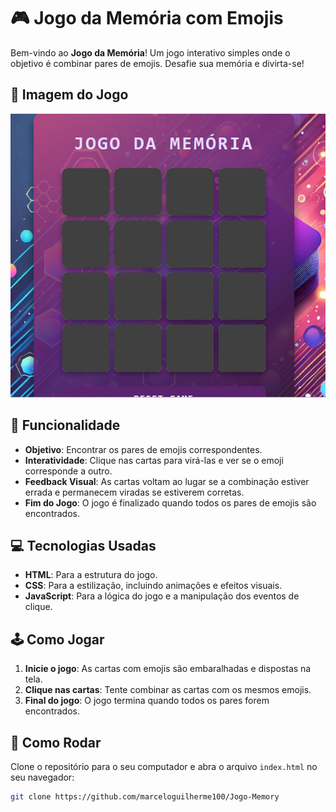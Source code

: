 # 🎮 Jogo da Memória com Emojis

Bem-vindo ao **Jogo da Memória**! Um jogo interativo simples onde o objetivo é combinar pares de emojis. Desafie sua memória e divirta-se!

## 📸 Imagem do Jogo

![Imagem do Jogo](https://github.com/marceloguilherme100/Jogo-Memory/blob/main/src/styles/jogo.png?raw=true)


## 🌟 Funcionalidade

- **Objetivo**: Encontrar os pares de emojis correspondentes.
- **Interatividade**: Clique nas cartas para virá-las e ver se o emoji corresponde a outro.
- **Feedback Visual**: As cartas voltam ao lugar se a combinação estiver errada e permanecem viradas se estiverem corretas.
- **Fim do Jogo**: O jogo é finalizado quando todos os pares de emojis são encontrados.

## 💻 Tecnologias Usadas

- **HTML**: Para a estrutura do jogo.
- **CSS**: Para a estilização, incluindo animações e efeitos visuais.
- **JavaScript**: Para a lógica do jogo e a manipulação dos eventos de clique.

## 🕹️ Como Jogar

1. **Inicie o jogo**: As cartas com emojis são embaralhadas e dispostas na tela.
2. **Clique nas cartas**: Tente combinar as cartas com os mesmos emojis.
3. **Final do jogo**: O jogo termina quando todos os pares forem encontrados.

## 🚀 Como Rodar

Clone o repositório para o seu computador e abra o arquivo `index.html` no seu navegador:

```bash
git clone https://github.com/marceloguilherme100/Jogo-Memory
